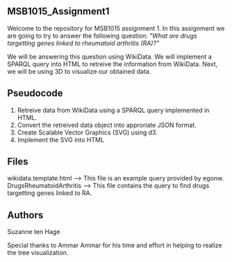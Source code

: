 ## MSB1015_Assignment1

Welcome to the repository for MSB1015 assignment 1. In this assignment we are going to try to answer the following question: 
<em> "What are drugs targetting genes linked to rheumatoid arthritis (RA)?" </em>

We will be answering this question using WikiData. We will implement a SPARQL query into HTML to retreive the information from WikiData. Next, we will be using 3D to visualize our obtained data. 

## Pseudocode 
1. Retreive data from WikiData using a SPARQL query implemented in HTML. 
2. Convert the retreived data object into approriate JSON format. 
3. Create Scalable Vector Graphics (SVG) using d3. 
4. Implement the SVG into HTML

## Files
wikidata.template.html --> This file is an example query provided by egonw. <br/>
DrugsRheumatoidArthritis --> This file contains the query to find drugs targetting genes linked to RA. 

## Authors
Suzanne ten Hage

Special thanks to Ammar Ammar for his time and effort in helping to realize the tree visualization. 
